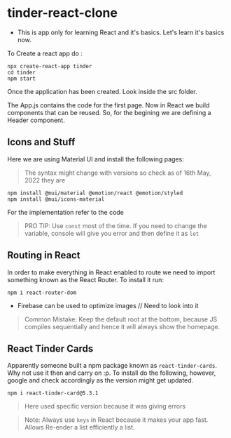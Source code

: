 # tinder-react-clone

- This is app only for learning React and it's basics. Let's learn it's basics now.

To Create a react app do :

```
npx create-react-app tinder
cd tinder
npm start
```

Once the application has been created. Look inside the src folder.

The App.js contains the code for the first page.
Now in React we build components that can be reused.
So, for the begining we are defining a Header component.

## Icons and Stuff

Here we are using Material UI and install the following pages:

> The syntax might change with versions so check as of 16th May, 2022 they are

```
npm install @mui/material @emotion/react @emotion/styled
npm install @mui/icons-material
```

For the implementation refer to the code

> PRO TIP: Use `const` most of the time. If you need to change the variable, console will give you error and then define it as `let`

## Routing in React

In order to make everything in React enabled to route we need to import something known as the React Router. To install it run:

```
npm i react-router-dom
```

- Firebase can be used to optimize images // Need to look into it

> Common Mistake: Keep the default root at the bottom, because JS compiles sequentially and hence it will always show the homepage.

## React Tinder Cards

Apparently someone built a npm package known as `react-tinder-cards`. Why not use it then and carry on :p. To install do the following, however, google and check accordingly as the version might get updated.

```
npm i react-tinder-card@5.3.1
```

> Here used specific version because it was giving errors

> Note: Always use `keys` in React because it makes your app fast. Allows Re-ender a list efficiently a list.
